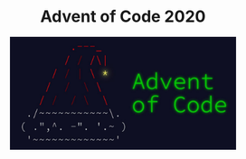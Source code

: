 <h1 align="center">Advent of Code 2020</h1>
<p align="center">
	<img src="imgs/Cover.jpeg" width="400">
</p>
